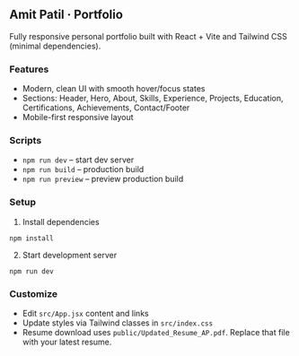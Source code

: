 ## Amit Patil · Portfolio

Fully responsive personal portfolio built with React + Vite and Tailwind CSS (minimal dependencies).

### Features
- Modern, clean UI with smooth hover/focus states
- Sections: Header, Hero, About, Skills, Experience, Projects, Education, Certifications, Achievements, Contact/Footer
- Mobile-first responsive layout

### Scripts
- `npm run dev` – start dev server
- `npm run build` – production build
- `npm run preview` – preview production build

### Setup
1. Install dependencies
```
npm install
```
2. Start development server
```
npm run dev
```

### Customize
- Edit `src/App.jsx` content and links
- Update styles via Tailwind classes in `src/index.css`
 - Resume download uses `public/Updated_Resume_AP.pdf`. Replace that file with your latest resume.
